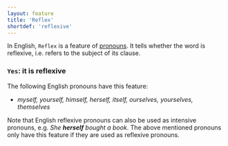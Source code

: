 ```yaml
---
layout: feature
title: 'Reflex'
shortdef: 'reflexive'
---
```


In English,  `Reflex` is a feature of [pronouns](en-pos/PRON).  It tells whether the word is reflexive, i.e. refers to the subject of its clause.

### `Yes`: it is reflexive

The following English pronouns have this feature:

* _myself, yourself, himself, herself, itself, ourselves, yourselves, themselves_

Note that English reflexive pronouns can also be used as intensive pronouns, e.g. _She <b>herself</b> bought a book_. The above mentioned pronouns only have this feature if they are used as reflexive pronouns.
